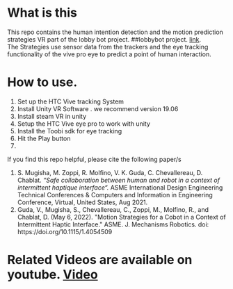 # What is this
This repo contains the human intention detection and the motion prediction strategies VR part of the lobby bot project.  ##lobbybot project. [link](https://www.lobbybot.fr/). </br>
The Strategies use sensor data from the trackers and the eye tracking functionality of the vive pro eye to predict a point of human interaction.

# How to use.
<ol>
<li>Set up the HTC Vive tracking System </li>
<li>Install Unity VR Software . we recommend version 19.06 </li>
<li>Install steam VR in unity</li>
<li>Setup the HTC Vive eye pro to work with unity </li>
<li>Install the Toobi sdk for eye tracking </li>
<li>Hit the Play button <li>
</ol>
If you find this repo helpful, please cite the following paper/s
<ol>

<li>S. Mugisha, M. Zoppi, R. Molfino, V. K. Guda, C. Chevallereau, D. Chablat. <i>“Safe collaboration between human and robot in a context of intermittent haptique interface“. </i>
ASME International Design Engineering Technical Conferences & Computers and Information in Engineering Conference, Virtual, United States, Aug 2021. </li>

<li>Guda, V., Mugisha, S., Chevallereau, C., Zoppi, M., Molfino, R., and Chablat, D. (May 6, 2022). "Motion Strategies for a Cobot in a Context of Intermittent Haptic Interface." ASME. J. Mechanisms Robotics. doi: https://doi.org/10.1115/1.4054509 </li>
</ol>

# Related Videos are available on youtube. [Video](https://www.youtube.com/watch?v=wz0dJjk4-qk)
